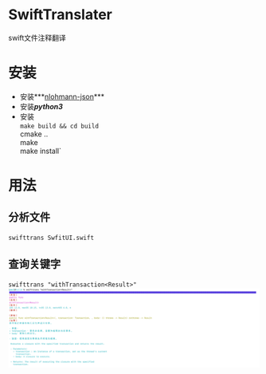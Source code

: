 # SwiftTranslater
 swift文件注释翻译

# 安装
- 安装***[nlohmann-json](https://github.com/nlohmann/json)***  
- 安装***python3***  
- 安装  
`make build && cd build`  
cmake ..  
make  
make install`  
# 用法  
## 分析文件  
`swifttrans SwfitUI.swift`  
## 查询关键字  
`swifttrans "withTransaction<Result>"`  
![结果](https://github.com/Marspacecraft/SwiftTranslater/blob/main/pic.png)

